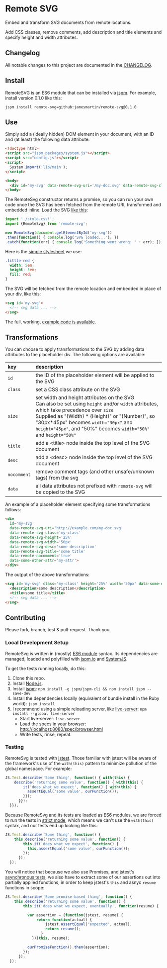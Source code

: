 # Remote SVG

Embed and transform SVG documents from remote locations. 

Add CSS classes, remove comments, add description and title elements and specify height and width attributes.

## Changelog

All notable changes to this project are documented in the [CHANGELOG](./CHANGELOG.md).

## Install

RemoteSVG is an ES6 module that can be installed via [jspm](http://jspm.io). For example, install version 0.1.0 like this:

`jspm install remote-svg=github:jamesmartin/remote-svg@0.1.0`

## Use

Simply add a (ideally hidden) DOM element in your document, with an ID and (at least) the following data attribute:

```html
<!doctype html>
<script src="jspm_packages/system.js"></script>
<script src="config.js"></script>
<script>
  System.import('lib/main');
</script>

<body>
  <div id='my-svg' data-remote-svg-uri='/my-doc.svg' data-remote-svg-class='little-red'></div>
</body>
```

The RemoteSvg constructor returns a promise, so you can run your own code once the SVG has been fetched from the remote URI, transformed and embedded inline.
Load the SVG [like this](https://github.com/jamesmartin/remote-svg-example/blob/master/lib/main.js):

```javascript
import './style.css!';
import {RemoteSvg} from 'remote-svg';

new RemoteSvg(document.getElementById('my-svg'))
.then(function() { console.log('SVG loaded...'); })
.catch(function(err) { console.log('Something went wrong: ' + err); });
```

Here is the [simple stylesheet](https://github.com/jamesmartin/remote-svg-example/blob/master/lib/style.css) we use:

```css
.little-red {
  width: 5em;
  height: 5em;
  fill: red;
}
```

The SVG will be fetched from the remote location and embedded in place of your div, like this:

```html
<svg id='my-svg'>
  <!-- svg data ... -->
</svg>
```

The full, working, [example code is available](https://github.com/jamesmartin/remote-svg-example).

## Transformations

You can choose to apply transformations to the SVG by adding data attributes to the placeholder div. The following options are available:

|key      | description
|:------- | :---------- 
|`id`     | the ID of the placeholder element will be applied to the SVG
|`class`  | set a CSS class attribute on the SVG
|`size`   | set width and height attributes on the SVG <br/> Can also be set using `height` and/or `width` attributes, which take precedence over `size` <br/> Supplied as "{Width} * {Height}" or "{Number}", so "30px*45px" becomes `width="30px"` and `height="45px"`, and "50%" becomes `width="50%"` and `height="50%"`
|`title` | add a \<title\> node inside the top level of the SVG document
|`desc`  | add a \<desc\> node inside the top level of the SVG document
|`nocomment` | remove comment tags (and other unsafe/unknown tags) from the svg 
|`data`   | all data attributes not prefixed with `remote-svg` will be copied to the SVG


An example of a placeholder element specifying some transformations follows:

```html
<div 
  id='my-svg' 
  data-remote-svg-uri='http://example.com/my-doc.svg'
  data-remote-svg-class='my-class'
  data-remote-svg-height='25%'
  data-remote-svg-width='50px'
  data-remote-svg-desc='some description'
  data-remote-svg-title='some title'
  data-remote-nocomment='true'
  data-some-other-attr='my-attr'>
</div>
```

The output of the above transformations:

```html
<svg id='my-svg' class='my-class' height='25%' width='50px' data-some-other-attr='my-attr'>
  <description>some description</description>
  <title>some title</title>
  <!-- svg data ... -->
</svg>
```


## Contributing

Please fork, branch, test & pull-request. Thank you.


### Local Development Setup

RemoteSvg is written in (mostly) [ES6 module](http://developer.telerik.com/featured/choose-es6-modules-today/) syntax. Its dependencies are managed, loaded and polyfilled with [jspm.io](http://jspm.io) and [SystemJS](https://github.com/systemjs/systemjs).

To get the tests running locally, do this:

1. Clone this repo.
1. Install [Node.js](https://nodejs.org).
1. Install [jspm](http://jspm.io): `npm install -g jspm/jspm-cli && npm install jspm --save-dev`
1. Install the dependencies locally (equivalent of bundle install in the Ruby world): `jspm install`
1. I recommend using a simple reloading server, like [live-server](https://www.npmjs.com/package/live-server): `npm install --global live-server`
    * Start live-server: `live-server`
    * Load the specs in your browser: [http://localhost:8080/spec/browser.html](http://localhost:8080/spec/browser.html)
    * Write tests, rinse, repeat.

### Testing

RemoteSvg is tested with [jstest](http://jstest.jcoglan.com). Those familiar with jstest will be aware of the framework's use of the `with(this)` pattern to minimize pollution of the global namespace. For example:

```javascript
JS.Test.describe('Some thing', function() { with(this) {
    describe('returning some value', function() { with(this) {
        it('does what we expect', function() { with(this) {
          assertEqual('some value', ourFunction());
        }});
      }});
  }});
```

Because RemoteSvg and its tests are loaded as ES6 modules, we are forced to run the tests in [strict mode](https://developer.mozilla.org/en-US/docs/Web/JavaScript/Reference/Strict_mode), which means we can't use the `with(this)` syntax, and our tests end up looking like this:

```javascript
JS.Test.describe('Some thing', function() {
    this.describe('returning some value', function() {
        this.it('does what we expect', function() {
          this.assertEqual('some value', ourFunction());
        });
      });
  });
```

You will notice that because we also use Promises, and jstest's [asynchronous tests](http://jstest.jcoglan.com/async.html), we also have to extract some of our assertions out into partially applied functions, in order to keep jstest's `this` and asnyc `resume` functions in scope:
```javascript
JS.Test.describe('Some promise-based thing', function() {
    this.describe('returning some value', function() {
        this.it('does what we expect, eventually', function(resume) {

          var assertion = (function(jstest, resume) {
              return function(actual) {
                  jstest.assertEqual("expected", actual);
                  return resume();
                }
            })(this, resume);

          ourPromiseFunction().then(assertion);
        });
      });
  });
```
